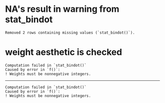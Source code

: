 # NA's result in warning from stat_bindot

    Removed 2 rows containing missing values (`stat_bindot()`).

# weight aesthetic is checked

    Computation failed in `stat_bindot()`
    Caused by error in `f()`:
    ! Weights must be nonnegative integers.

---

    Computation failed in `stat_bindot()`
    Caused by error in `f()`:
    ! Weights must be nonnegative integers.

